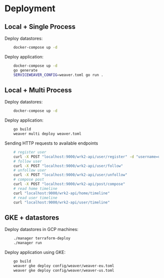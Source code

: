 # Deployment

## Local + Single Process

Deploy datastores:
``` zsh
    docker-compose up -d
```

Deploy application:
``` zsh
    docker-compose up -d
    go generate
    SERVICEWEAVER_CONFIG=weaver.toml go run .
```

## Local + Multi Process

Deploy datastores:
``` zsh
    docker-compose up -d
```

Deploy application:
``` zsh
    go build
    weaver multi deploy weaver.toml
```

Sending HTTP requests to available endpoints
``` zsh
    # register user
    curl -X POST "localhost:9000/wrk2-api/user/register" -d "username=user_0&user_id=0&first_name=m&last_name=f&password=123"
    # follow user
    curl -X POST "localhost:9000/wrk2-api/user/follow"
    # unfollow user
    curl -X POST "localhost:9000/wrk2-api/user/unfollow"
    # compose post
    curl -X POST "localhost:9000/wrk2-api/post/compose"
    # read home timeline
    curl "localhost:9000/wrk2-api/home/timeline"
    # read user timeline
    curl "localhost:9000/wrk2-api/user/timeline"
```

## GKE + datastores

Deploy datastores in GCP machines:
``` zsh
    ./manager terraform-deploy
    ./manager run
```

Deploy application using GKE:
``` zsh
    go build
    weaver gke deploy config/weaver/weaver-eu.toml
    weaver gke deploy config/weaver/weaver-us.toml
```
